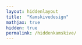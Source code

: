 ```yaml
---
layout: hiddenlayout
title:  "Kamskivedesign"
mathjax: true
hidden: true
permalink: /hiddenkamskive/
---
```



<script src="https://cdnjs.cloudflare.com/ajax/libs/p5.js/1.1.9/p5.js"></script>
<script src="https://cdnjs.cloudflare.com/ajax/libs/p5.js/1.1.9/addons/p5.sound.min.js"></script>
<script src="/assets/p5js/kamskive/sketch.js"></script> 
<div id="canvasForHTML"></div>
